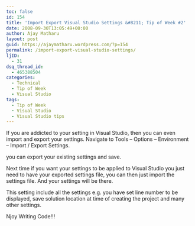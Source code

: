 ```yaml
---
toc: false
id: 154
title: 'Import Export Visual Studio Settings &#8211; Tip of Week #2'
date: 2008-09-30T13:05:49+00:00
author: Ajay Matharu
layout: post
guid: https://ajaymatharu.wordpress.com/?p=154
permalink: /import-export-visual-studio-settings/
ljID:
  - 31
dsq_thread_id:
  - 465388504
categories:
  - Technical
  - Tip of Week
  - Visual Studio
tags:
  - Tip of Week
  - Visual Studio
  - Visual Studio tips
---
```

If you are addicted to your setting in Visual Studio, then you can even import and export your settings. Navigate to Tools – Options – Environment – Import / Export Settings.
  
you can export your existing settings and save.

Next time if you want your settings to be applied to Visual Studio you just need to have your exported settings file, you can then just import the settings file. And your settings will be there.

This setting include all the settings e.g. you have set line number to be displayed, save solution location at time of creating the project and many other settings.

Njoy Writing Code!!!
